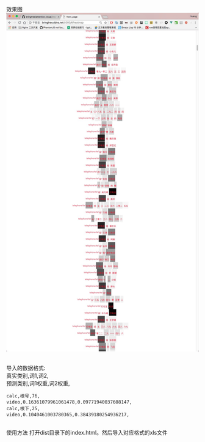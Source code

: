 ##
效果图
![效果图](https://github.com/bringtree/attention_visual_heatmap/blob/master/%E6%95%88%E6%9E%9C%E5%9B%BE.jpg)

##
导入的数据格式:<br/>
真实类别,词1,词2,<br/>
预测类别,词1权重,词2权重,
```xls
calc,根号,76,
video,0.16361079961061478,0.09771940037608147,
calc,根下,25,
video,0.1040461003780365,0.38439180254936217,
```

##
使用方法
打开dist目录下的index.html。然后导入对应格式的xls文件
